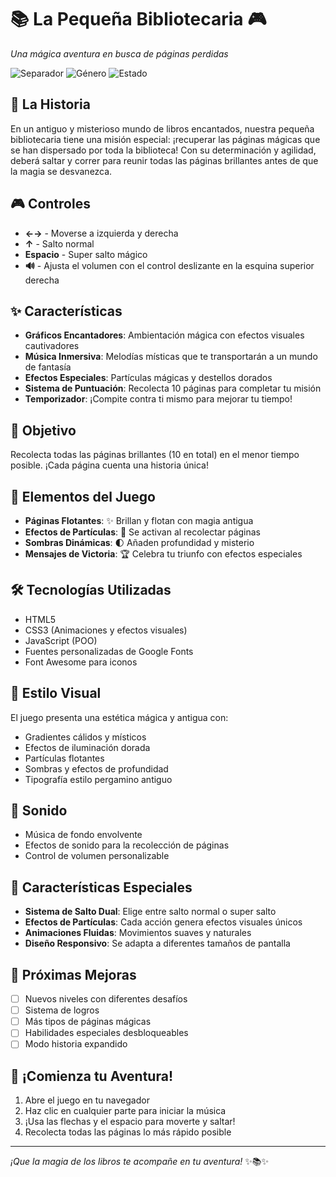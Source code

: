 # 📚 La Pequeña Bibliotecaria 🎮

_Una mágica aventura en busca de páginas perdidas_

![Separador](https://img.shields.io/badge/✨-Aventura%20Mágica-FFD700) ![Género](https://img.shields.io/badge/🎯-Plataforma-8B4513) ![Estado](https://img.shields.io/badge/📖-Jugable-2E8B57)

## 🌟 La Historia

En un antiguo y misterioso mundo de libros encantados, nuestra pequeña bibliotecaria tiene una misión especial: ¡recuperar las páginas mágicas que se han dispersado por toda la biblioteca! Con su determinación y agilidad, deberá saltar y correr para reunir todas las páginas brillantes antes de que la magia se desvanezca.

## 🎮 Controles

- **←→** - Moverse a izquierda y derecha
- **↑** - Salto normal
- **Espacio** - Super salto mágico
- **🔊** - Ajusta el volumen con el control deslizante en la esquina superior derecha

## ✨ Características

- **Gráficos Encantadores**: Ambientación mágica con efectos visuales cautivadores
- **Música Inmersiva**: Melodías místicas que te transportarán a un mundo de fantasía
- **Efectos Especiales**: Partículas mágicas y destellos dorados
- **Sistema de Puntuación**: Recolecta 10 páginas para completar tu misión
- **Temporizador**: ¡Compite contra ti mismo para mejorar tu tiempo!

## 🎯 Objetivo

Recolecta todas las páginas brillantes (10 en total) en el menor tiempo posible. ¡Cada página cuenta una historia única!

## 🔮 Elementos del Juego

- **Páginas Flotantes**: ✨ Brillan y flotan con magia antigua
- **Efectos de Partículas**: 💫 Se activan al recolectar páginas
- **Sombras Dinámicas**: 🌓 Añaden profundidad y misterio
- **Mensajes de Victoria**: 🏆 Celebra tu triunfo con efectos especiales

## 🛠️ Tecnologías Utilizadas

- HTML5
- CSS3 (Animaciones y efectos visuales)
- JavaScript (POO)
- Fuentes personalizadas de Google Fonts
- Font Awesome para iconos

## 🎨 Estilo Visual

El juego presenta una estética mágica y antigua con:

- Gradientes cálidos y místicos
- Efectos de iluminación dorada
- Partículas flotantes
- Sombras y efectos de profundidad
- Tipografía estilo pergamino antiguo

## 🎵 Sonido

- Música de fondo envolvente
- Efectos de sonido para la recolección de páginas
- Control de volumen personalizable

## 💫 Características Especiales

- **Sistema de Salto Dual**: Elige entre salto normal o super salto
- **Efectos de Partículas**: Cada acción genera efectos visuales únicos
- **Animaciones Fluidas**: Movimientos suaves y naturales
- **Diseño Responsivo**: Se adapta a diferentes tamaños de pantalla

## 🎯 Próximas Mejoras

- [ ] Nuevos niveles con diferentes desafíos
- [ ] Sistema de logros
- [ ] Más tipos de páginas mágicas
- [ ] Habilidades especiales desbloqueables
- [ ] Modo historia expandido

## 🌟 ¡Comienza tu Aventura!

1. Abre el juego en tu navegador
2. Haz clic en cualquier parte para iniciar la música
3. ¡Usa las flechas y el espacio para moverte y saltar!
4. Recolecta todas las páginas lo más rápido posible

---

_¡Que la magia de los libros te acompañe en tu aventura!_ ✨📚✨
